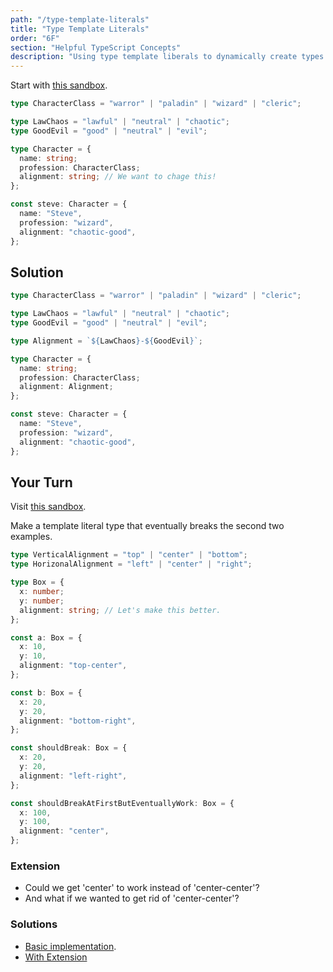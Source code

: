 ```yaml
---
path: "/type-template-literals"
title: "Type Template Literals"
order: "6F"
section: "Helpful TypeScript Concepts"
description: "Using type template liberals to dynamically create types."
---
```


Start with [this sandbox](https://www.typescriptlang.org/play?jsx=1&ssl=14&ssc=1&pln=15&pc=1#code/C4TwDgpgBAwgFgQwE4IMbAkmAbBBnPKAXigHIB3ZJAeyVKgB8ywFcATASwDt6mKOAXsja8yqbJg6pSAbgBQc0JCgAZBOXgJqhEqVzkAZgFdso0lwhHgKU4zGJqwKbMXhoAcWrU2AUQBuHNjEZADmXiJ25pbWrGYQAabyrsqaKOiYwQDeclBQXAgAthAAXFB41twh8rlgNAYQBBzUXKWpaBhYuATVUKwcIVxFXMCl5UiVMlAA9FNQAOrQlMNQwNRQqIgh0MBwHHgAhHIAvgqozeVlGH4lsIhpHVk5eYU3pADKVxCkADRPtdT1RrNUr8IRIES-XJ9AZDEb2LROVAAWjC3h+xxkQA).

```ts
type CharacterClass = "warror" | "paladin" | "wizard" | "cleric";

type LawChaos = "lawful" | "neutral" | "chaotic";
type GoodEvil = "good" | "neutral" | "evil";

type Character = {
  name: string;
  profession: CharacterClass;
  alignment: string; // We want to chage this!
};

const steve: Character = {
  name: "Steve",
  profession: "wizard",
  alignment: "chaotic-good",
};
```

## Solution

```ts
type CharacterClass = "warror" | "paladin" | "wizard" | "cleric";

type LawChaos = "lawful" | "neutral" | "chaotic";
type GoodEvil = "good" | "neutral" | "evil";

type Alignment = `${LawChaos}-${GoodEvil}`;

type Character = {
  name: string;
  profession: CharacterClass;
  alignment: Alignment;
};

const steve: Character = {
  name: "Steve",
  profession: "wizard",
  alignment: "chaotic-good",
};
```

## Your Turn

Visit [this sandbox](https://www.typescriptlang.org/play?jsx=1&ssl=30&ssc=1&pln=31&pc=1#code/C4TwDgpgBAahBOwCWBjAhgGwIIaQcwDsBbCA4KAXigHJgB7MaqAHxpVOASdeoCM7g9ItQDcAKFCQoACTrwkALzoFMOfMQ6UaGCADNg3Nhy4sa8vAAsD4ieGgAhOgA8tAbzFQoTgFxQCAVyJeBHFPEF8AoJCPKEx1EjJfAGdgeQI8ESgAeiyoABkIAySoIjQAa2hgCyRi4MEEADoxAF8bFGUU2N9HFyp3Tx8oAEYABgAaGPDh8Zi4wgTgX1oGAFp2Mi4J1rExdoJO3m7nNxjBgCYZsN8Lic85jUSafkE6IhXzK2otto7yJIs6P4MAATezwCDlI69KD9LzXS5QKY3Wa4eYcJY6fTvfCfb47Padf6AkFgiFlLDAABiSHgKXs-mAAFEAG4cfyYDAgADqcjKUJOA18owRU2Ft1iqIeiyMG3gXxaIiAA).

Make a template literal type that eventually breaks the second two examples.

```ts
type VerticalAlignment = "top" | "center" | "bottom";
type HorizonalAlignment = "left" | "center" | "right";

type Box = {
  x: number;
  y: number;
  alignment: string; // Let's make this better.
};

const a: Box = {
  x: 10,
  y: 10,
  alignment: "top-center",
};

const b: Box = {
  x: 20,
  y: 20,
  alignment: "bottom-right",
};

const shouldBreak: Box = {
  x: 20,
  y: 20,
  alignment: "left-right",
};

const shouldBreakAtFirstButEventuallyWork: Box = {
  x: 100,
  y: 100,
  alignment: "center",
};
```

### Extension

- Could we get 'center' to work instead of 'center-center'?
- And what if we wanted to get rid of 'center-center'?

### Solutions

- [Basic implementation](https://www.typescriptlang.org/play?jsx=1#code/C4TwDgpgBAahBOwCWBjAhgGwIIaQcwDsBbCA4KAXigHJgB7MaqAHxpVOASdeoCM7g9ItQDcAKFCQoACTrwkALzoFMOfMQ6UaGCADNg3Nhy4sa8vAAsD4ieGgAhOgA8tAbzFQoTgFxQCAVyJeBHFPEF8AoJCPKEx1EjJfAAMAElc4RFRVXEIE4ABfAFo02XklFWwcjTJ8pPF8mxRlAGdyNF9HFyp3Tx8oAEYABgAaGPCBkZi43I5fWgZC9jIuUYaxMSaCVqheDuc3GL6AJkmw3xPRz2nq4Dn+QToiQvMralXGlvJmizp-DAATezwCBoADWey6UB6XnOpyg4wuUyqeTmOn0z3wr3e60222+vwBQJBoKwwAAYkh4K17P5gABRABuHH8mAwIAA6nJwVBOgder4hnDxoLLrFkbMjMt4G8xA0gA).
- [With Extension](https://www.typescriptlang.org/play?jsx=1&ssl=4&ssc=1&pln=6&pc=1#code/C4TwDgpgBAahBOwCWBjAhgGwIIaQcwDsBbCA4KAXigHJgB7MaqAHxpVOASdeoCM7g9ItQDcAKFCQoACTrwkALzoFMOfMQ6UaGCADNg3Nhy4sa8vAAsD4ieGhrCJMloCiADxQYArgBMIAHgADABIAbzhEVFVcRw4AXwBaMNl5JRVsGI0yOMDTanYyLgAaI0L4BILOeGoAPhtJaAAhOjctULEoKDcALigCLyJeBHFOkF7+weGOqEx1J2BehyzgcTibFGUAZ3I0XubWqnbOnqgARgAGIumxs8vp2diyXtoGCuNqq7WxMQ2CbaheHsWm1picAEx3Ua9CFXToPZbPfiCOhEBLmKzUT7rLbkTYWOheDA+RrwCBoADWQIOUCOXWhkKgNxh90y82elQQbzKmLEXx+OKgeIJRJJZPJWGAADEkPBto0vMAXAA3DheTAYEAAdTklKg+xBx16FwZN2NsJmrI47PePLWQA)
